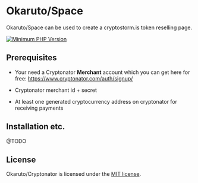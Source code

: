# Okaruto/Space

Okaruto/Space can be used to  create a cryptostorm.is token reselling page.

[![Minimum PHP Version](https://img.shields.io/badge/php-%3E%3D%207.1-8892BF.svg)](https://php.net/)

## Prerequisites

* Your need a Cryptonator **Merchant** account which you can get here for free: https://www.cryptonator.com/auth/signup/

* Cryptonator merchant id + secret

* At least one generated cryptocurrency address on cryptonator for receiving payments 

## Installation etc.

@TODO

## License

Okaruto/Cryptonator is licensed under the [MIT license](https://opensource.org/licenses/MIT).